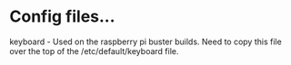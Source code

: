 # Config files...

keyboard - Used on the raspberry pi buster builds. Need to copy this file over the top of the /etc/default/keyboard file.
